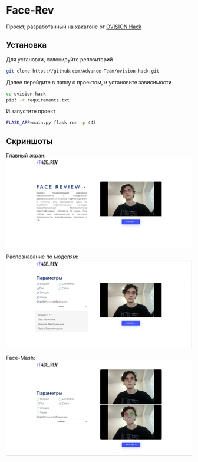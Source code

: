# Face-Rev
Проект, разработанный на хакатоне от [OVISION Hack](https://hack.ovision.ru/)
## Установка
Для установки, склонируйте репозиторий

```sh
git clone https://github.com/Advance-Team/ovision-hack.git
```

Далее перейдите в папку с проектом, и установите зависимости

```sh
cd ovision-hack
pip3 -r requirements.txt
```

И запустите проект

```sh
FLASK_APP=main.py flask run -p 443
```

## Скриншоты
Главный экран:
![index](https://github.com/Advance-Team/ovision-hack/raw/main/screenshots/1.png "index")

Распознавание по моделям:
![Распознавание по моделям](https://github.com/Advance-Team/ovision-hack/raw/main/screenshots/2.png "Распознавание по моделям")

Face-Mash:
![Face-Mash](https://github.com/Advance-Team/ovision-hack/raw/main/screenshots/3.png "Face-Mash")
